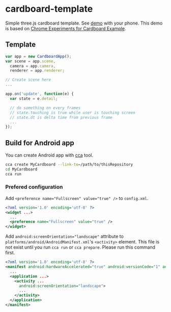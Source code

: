 cardboard-template
==================

Simple three.js cardboard template. See [demo](http://ejeinc.github.io/cardboard-template/) with your phone. This demo is based on [Chrome Experiments for Cardboard Example](http://vr.chromeexperiments.com/example.html).

## Template

```JavaScript
var app = new CardboardApp();
var scene = app.scene,
  camera = app.camera,
  renderer = app.renderer;

// Create scene here
...

app.on('update', function(e) {
  var state = e.detail;

  // do something on every frames
  // state.touching is true while user is touching screen
  // state.dt is delta time from previous frame
  ...
});
```

## Build for Android app

You can create Android app with [cca](https://github.com/MobileChromeApps/mobile-chrome-apps) tool.

```bash
cca create MyCardboard --link-to=/path/to/thisRepository
cd MyCardboard
cca run
```

### Prefered configuration

Add `<preference name="Fullscreen" value="true" />` to `config.xml`.

```XML
<?xml version='1.0' encoding='utf-8' ?>
<widget ...>
  ...
  <preference name="Fullscreen" value="true" />
</widget>
```

Add `android:screenOrientation="landscape"` attribute to `platforms/android/AndroidManifest.xml`'s `<activity>` element.
This file is not exist until you run `cca run` or `cca prepare`. Please run this command first.

```XML
<?xml version='1.0' encoding='utf-8' ?>
<manifest android:hardwareAccelerated="true" android:versionCode="1" android:versionName="0.0.1" package="com.eje_c.cardboardmaze" xmlns:android="http://schemas.android.com/apk/res/android">
  ...
  <application ...>
    <activity ...
      android:screenOrientation="landscape">
      ...
    </activity>
  </application>
</manifest>
```